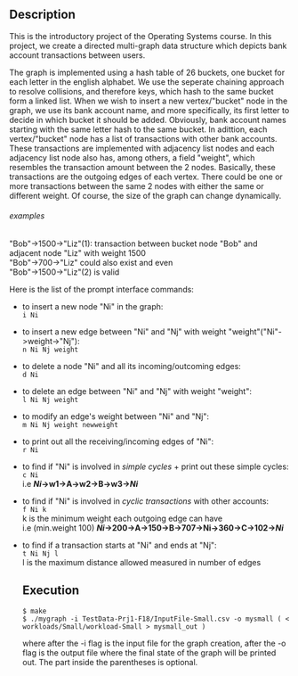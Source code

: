 
## Description
This is the introductory project of the Operating Systems course. In this project, we create a directed multi-graph data 
structure which depicts bank account transactions between users.

The graph is implemented using a hash table of 26 buckets, one bucket for each letter in the english alphabet. We use the 
seperate chaining approach to resolve collisions, and therefore keys, which hash to the same bucket form a linked list. When 
we wish to insert a new vertex/"bucket" node in the graph, we use its bank account name, and more specifically, its first
letter to decide in which bucket it should be added. Obviously, bank account names starting with the same letter hash to the 
same bucket. In adittion, each vertex/"bucket" node has a list of transactions with other bank accounts. These transactions 
are implemented with adjacency list nodes and each adjacency list node also has, among others, a field "weight", which 
resembles the transaction amount between the 2 nodes. Basically, these transactions are the outgoing edges of each vertex. 
There could be one or more transactions between the same 2 nodes with either the same or different weight. Of course, the
size of the graph can change dynamically.  

###### examples
"Bob"->1500->"Liz"(1): transaction between bucket node "Bob" and adjacent node "Liz" with weight 1500  
"Bob"->700->"Liz" could also exist and even  
"Bob"->1500->"Liz"(2) is valid  

Here is the list of the prompt interface commands:

- to insert a new node "Ni" in the graph:  
  `i Ni`

- to insert a new edge between "Ni" and "Nj" with weight "weight"("Ni"->weight->"Nj"):  
  `n Ni Nj weight`

- to delete a node "Ni" and all its incoming/outcoming edges:  
  `d Ni`

- to delete an edge between "Ni" and "Nj" with weight "weight":  
  `l Ni Nj weight`

- to modify an edge's weight between "Ni" and "Nj":  
  `m Ni Nj weight newweight`

- to print out all the receiving/incoming edges of "Ni":  
  `r Ni`

- to find if "Ni" is involved in *simple cycles* + print out these simple cycles:  
  `c Ni`  
   i.e   **_Ni_->w1->A->w2->B->w3->_Ni_**

- to find if "Ni" is involved in *cyclic transactions* with other accounts:  
  `f Ni k`  
  k is the minimum weight each outgoing edge can have  
  i.e   (min.weight 100)  **_Ni_->200->A->150->B->707->Ni->360->C->102->_Ni_**
  
- to find if a transaction starts at "Ni" and ends at "Nj":  
  `t Ni Nj l`  
  l is the maximum distance allowed measured in number of edges
  
  ## Execution  
  ```
  $ make
  $ ./mygraph -i TestData-Prj1-F18/InputFile-Small.csv -o mysmall ( < workloads/Small/workload-Small > mysmall_out )  
  ```
  where after the -i flag is the input file for the graph creation, after the -o flag is the output file where the final 
  state of the graph will be printed out. The part inside the parentheses is optional. 
